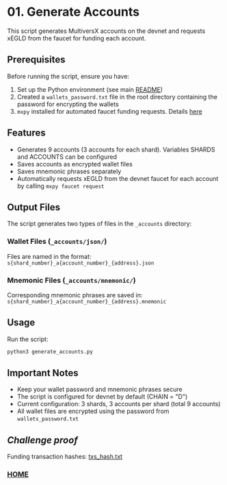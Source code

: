 # 01. Generate Accounts

This script generates MultiversX accounts on the devnet and requests xEGLD from the faucet for funding each account.

## Prerequisites

Before running the script, ensure you have:
1. Set up the Python environment (see main [README](../README.md))
2. Created a `wallets_password.txt` file in the root directory containing the password for encrypting the wallets
3. `mxpy` installed for automated faucet funding requests. Details [here](https://docs.multiversx.com/sdk-and-tools/sdk-py/installing-mxpy)

## Features

- Generates 9 accounts (3 accounts for each shard). Variables SHARDS and ACCOUNTS can be configured
- Saves accounts as encrypted wallet files
- Saves mnemonic phrases separately
- Automatically requests xEGLD from the devnet faucet for each account by calling `mxpy faucet request`

## Output Files

The script generates two types of files in the `_accounts` directory:

### Wallet Files (`_accounts/json/`)
Files are named in the format: `s{shard_number}_a{account_number}_{address}.json`

### Mnemonic Files (`_accounts/mnemonic/`)
Corresponding mnemonic phrases are saved in: `s{shard_number}_a{account_number}_{address}.mnemonic`


## Usage

Run the script:
```bash
python3 generate_accounts.py
```

## Important Notes

- Keep your wallet password and mnemonic phrases secure
- The script is configured for devnet by default (CHAIN = "D")
- Current configuration: 3 shards, 3 accounts per shard (total 9 accounts)
- All wallet files are encrypted using the password from `wallets_password.txt`

## *Challenge proof*

Funding transaction hashes: [txs_hash.txt](txs_hash.txt)

### [HOME](../README.md)
